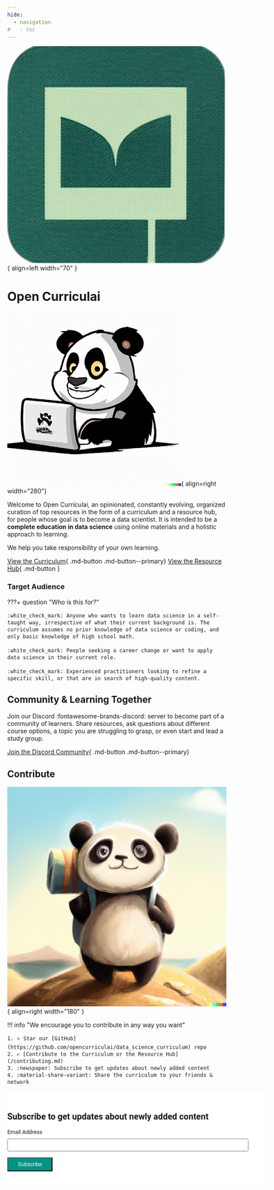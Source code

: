```yaml
---
hide:
  - navigation
#   - toc
---
```


![logo](/assets/images/logo_transparent.png){ align=left width="70" }

<!-- <div style="margin: 0 0 0 0; margin-block-end: 0em; margin-bottom: -2.5em; color: #000000"> -->
# Open Curriculai

![panda on laptop](/assets/images/panda_on_laptop_400.png){ align=right width="280"}

Welcome to Open Curriculai, an opinionated, constantly evolving, organized curation of top resources in the form of a curriculum and a resource hub, for people whose goal is to become a data scientist. It is intended to be a **complete education in data science** using online materials and a holistic approach to learning.


We help you take responsibility of your own learning.

[View the Curriculum](curriculum.md){ .md-button .md-button--primary} [View the Resource Hub](resource_hub/index.md){ .md-button }



### Target Audience

???+ question "Who is this for?"

    :white_check_mark: Anyone who wants to learn data science in a self-taught way, irrespective of what their current background is. The curriculum assumes no prior knowledge of data science or coding, and only basic knowledge of high school math.

    :white_check_mark: People seeking a career change or want to apply data science in their current role.

    :white_check_mark: Experienced practitioners looking to refine a specific skill, or that are in search of high-quality content.

## Community & Learning Together

Join our Discord :fontawesome-brands-discord: server to become part of a community of learners. Share resources, ask questions about different course options, a topic you are struggling to grasp, or even start and lead a study group.

[Join the Discord Community](https://discord.gg/cfgtzBwDXR){ .md-button .md-button--primary}

## Contribute

![panda](/assets/images/traveling_panda.png){ align=right width="180" }

!!! info "We encourage you to contribute in any way you want"

    1. ⭐ Star our [GitHub](https://github.com/opencurriculai/data_science_curriculum) repo
    2. ✍️ [Contribute to the Curriculum or the Resource Hub](/contributing.md)
    3. :newspaper: Subscribe to get updates about newly added content
    4. :material-share-variant: Share the curriculum to your friends & network 

<!-- Begin Mailchimp Signup Form -->
<link href="//cdn-images.mailchimp.com/embedcode/classic-071822.css" rel="stylesheet" type="text/css">
<style type="text/css">
    #mc_embed_signup{background:#fff; clear:left; font:0.9em Roboto,Arial,sans-serif;  width:600px;}
    #mc_embed_signup h2{font-size:1.56em}
    #mc_embed_signup form{padding:0; padding-bottom: 1.5em; padding-top: 1.5em}
    #mc_embed_signup .button{background-color:#009485; font-size:1em; color:white; border-radius:0.1em; padding:0 22px; margin:0 5px 10px 0; height:32px; 
                         transition:all 0.23s ease-in-out 0s; cursor:pointer}
    #mc_embed_signup .button:hover{background-color:#526cfe}
    #mc_embed_signup .mc-field-group{padding: 0 0 0.5em}
    #mc_embed_signup .required-email{border: 1px solid grey; border-radius: 4px; padding: 6px 10px; width:40em; margin: 8px 0; }
	/* Add your own Mailchimp form style overrides in your site stylesheet or in this style block.
	   We recommend moving this block and the preceding CSS link to the HEAD of your HTML file. */
</style>
<div id="mc_embed_signup">
<form action="https://github.us7.list-manage.com/subscribe/post?u=ae41f2ddfe55ea4c7afc9bc02&amp;id=7dfecd57b4&amp;f_id=0000e9e3f0" method="post" id="mc-embedded-subscribe-form" name="mc-embedded-subscribe-form" class="validate" target="_blank" novalidate>
    <div id="mc_embed_signup_scroll">
	<h2>Subscribe to get updates about newly added content</h2>
<!-- <div class="indicates-required"><span class="asterisk">*</span> indicates required</div> -->
<div class="mc-field-group">
    <div class="mc-input-header">
	    <label for="mce-EMAIL">Email Address  <span class="asterisk"></span>
    </div>
</label>
    <div class="mc-input-field">
	    <input type="email" value="" name="EMAIL" class="required-email" id="mce-EMAIL">
	    <span id="mce-EMAIL-HELPERTEXT" class="helper_text"></span>
    </div>
</div>
	<div id="mce-responses" class="clear foot">
		<div class="response" id="mce-error-response" style="display:none"></div>
		<div class="response" id="mce-success-response" style="display:none"></div>
	</div>    <!-- real people should not fill this in and expect good things - do not remove this or risk form bot signups-->
    <div style="position: absolute; left: -5000px;" aria-hidden="true"><input type="text" name="b_ae41f2ddfe55ea4c7afc9bc02_7dfecd57b4" tabindex="-1" value=""></div>
        <div class="optionalParent">
            <div class="clear foot">
                <input type="submit" value="Subscribe" name="subscribe" id="mc-embedded-subscribe" class="button">
                <!-- <p class="brandingLogo"><a href="http://eepurl.com/h76kpX" title="Mailchimp - email marketing made easy and fun"><img src="https://eep.io/mc-cdn-images/template_images/branding_logo_text_dark_dtp.svg"></a></p> -->
            </div>
        </div>
    </div>
</form>
</div>
<script type='text/javascript' src='//s3.amazonaws.com/downloads.mailchimp.com/js/mc-validate.js'></script><script type='text/javascript'>(function($) {window.fnames = new Array(); window.ftypes = new Array();fnames[0]='EMAIL';ftypes[0]='email';fnames[1]='FNAME';ftypes[1]='text';fnames[2]='LNAME';ftypes[2]='text';fnames[5]='BIRTHDAY';ftypes[5]='birthday';fnames[6]='MMERGE6';ftypes[6]='text';}(jQuery));var $mcj = jQuery.noConflict(true);</script>
<!--End mc_embed_signup-->
